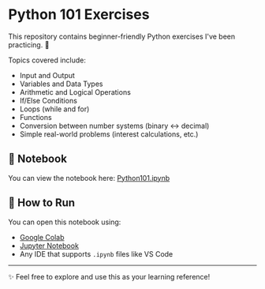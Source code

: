 # Python 101 Exercises

This repository contains beginner-friendly Python exercises I've been practicing. 🐍

Topics covered include:

- Input and Output
- Variables and Data Types
- Arithmetic and Logical Operations
- If/Else Conditions
- Loops (while and for)
- Functions
- Conversion between number systems (binary ↔ decimal)
- Simple real-world problems (interest calculations, etc.)

## 📓 Notebook

You can view the notebook here: [Python101.ipynb](Python101.ipynb)

## 🔧 How to Run

You can open this notebook using:
- [Google Colab](https://colab.research.google.com/)
- [Jupyter Notebook](https://jupyter.org/)
- Any IDE that supports `.ipynb` files like VS Code

---

✨ Feel free to explore and use this as your learning reference!
